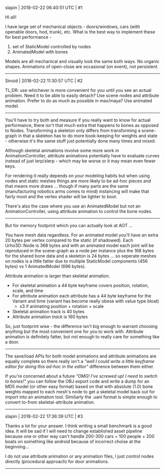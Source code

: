 slapin | 2018-02-22 06:40:51 UTC | #1

Hi all!

I have large set of mechanical objects - doors/windows, cars (with openable doors, hod, trunk), etc. What is the best way to implement these for best performance -

1) set of StaticModel controlled by nodes
2) AnimatedModel with bones

Models are all mechanical and visually look the same both ways.  No organic shapes.
Animations of open-close are occasional (on event), not persistent.

-------------------------

Sinoid | 2018-02-22 11:30:57 UTC | #2

TL;DR: use whichever is more convenient for you until you see an actual problem. Need it to be able to easily detach? Use scene nodes and attribute animation. Prefer to do as much as possible in max/maya? Use animated model.

---

You'll have to try both and measure if you really want to know for actual performance, there isn't that much extra that happens to bones as opposed to Nodes. Transforming a skeleton only differs from transforming a scene-graph in that a skeleton has to do more book-keeping for weights and state - otherwise it's the same stuff just potentially done many times and mixed.

Although skeletal animations involve some more work in AnimationController, attribute animations potentially have to evaluate curves instead of just lerp/slerp - which may be worse or it may mean even fewer keys.

For rendering it really depends on your modeling habits but when using nodes and static meshes things are more likely to be ad-hoc pieces and that means more draws ... though if many parts are the same (manufacturing robotics arms comes to mind) instancing will make that fairly moot and the vertex shader will be lighter to boot.

There's also the case where you use an AnimatedModel but not an AnimationController, using attribute animation to control the bone nodes.

---

But for memory footprint which you can actually look at AOT ...

You have mesh data regardless. For an animated model you'll have an extra 20 bytes per vertex compared to the static (if shadowed). Each Urho3D::Node is 368 bytes and with an animated model each joint will be reproduced in the scene-graph as a node per instance plus the 168 bytes for the shared bone data and a skeleton is 24 bytes ... so seperate meshes on nodes is a little fatter due to multiple StaticModel components (456 bytes) vs 1 AnimatedModel (696 bytes).

Attribute animation is larger than skeletal animation.

- For skeletal animation a 44 byte keyframe covers position, rotation, scale, and time
- For attribute animation each attribute has a 44 byte keyframe for the Variant and time (variant has become really obese with value type bloat)
    - x3 if animating position + rotation + scale
- Skeletal animation track is 40 bytes
- Attribute animation *track* is 160 bytes

So, just footprint wise - the difference isn't big enough to warrant choosing anything but the most convenient one for you to work with. Attribute animation is definitely fatter, but not enough to really care for something like a door.

---

The save/load APIs for both model animations and attribute animations are equally complete so there really isn't a *"well I could write a little keyframe editor for doing this ad-hoc in the editor"* difference between them either.

If you're concerned about a future *"OMG! I've screwed up! I need to switch to bones!"* you can follow the OBJ export code and write a dump for an MD5 model (or other easy format) based on that with absolute (1.0) bone weights mapped to each mesh's node to get a skeletal model back out for import into an animation tool. Similiarly the .uani format is simple enough to convert to-from skeletal-attribute animation.

-------------------------

slapin | 2018-02-22 17:36:39 UTC | #3

Thanks a lot for your answer. I think writing a small benchmark is a good idea.
It will be sad if I will need to change established asset pipeline because one or other way can't handle 200-300 cars + 100 people + 200 boats on something like android because of incorrect choise at the beginning...

I do not use attribute animation or any animation files, I just control nodes directly
(procedural approach) for door animations.

-------------------------

